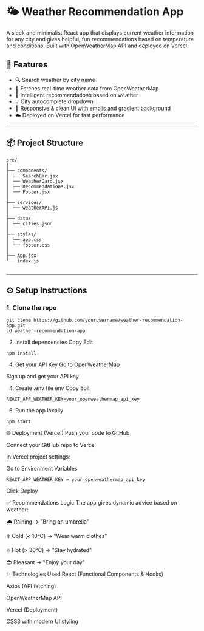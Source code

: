 # 🌤️ Weather Recommendation App

A sleek and minimalist React app that displays current weather information for any city and gives helpful, fun recommendations based on temperature and conditions. Built with OpenWeatherMap API and deployed on Vercel.

## 🚀 Features

- 🔍 Search weather by city name
- 📡 Fetches real-time weather data from OpenWeatherMap
- 🎯 Intelligent recommendations based on weather 
- 💡 City autocomplete dropdown
- 📱 Responsive & clean UI with emojis and gradient background
- ☁️ Deployed on Vercel for fast performance

---

## 📦 Project Structure
```
src/
│
├── components/
│ ├── SearchBar.jsx
│ ├── WeatherCard.jsx
│ ├── Recommendations.jsx
│ └── Footer.jsx
│
├── services/
│ └── weatherAPI.js
│
├── data/
│ └── cities.json
│
├── styles/
│ ├── app.css
│ └── footer.css
│
├── App.jsx
└── index.js


```
---

## ⚙️ Setup Instructions

### 1. Clone the repo

```
git clone https://github.com/yourusername/weather-recommendation-app.git
cd weather-recommendation-app

```

2. Install dependencies
Copy
Edit
```
npm install
```

4. Get your API Key
Go to OpenWeatherMap

Sign up and get your API key

4. Create .env file
env
Copy
Edit
```
REACT_APP_WEATHER_KEY=your_openweathermap_api_key
```
6. Run the app locally
```
npm start
```

🌐 Deployment (Vercel)
Push your code to GitHub

Connect your GitHub repo to Vercel

In Vercel project settings:

Go to Environment Variables
```
REACT_APP_WEATHER_KEY = your_openweathermap_api_key
```

Click Deploy

✅ Recommendations Logic
The app gives dynamic advice based on weather:

🌧️ Raining → "Bring an umbrella"

❄️ Cold (< 10°C) → "Wear warm clothes"

🔥 Hot (> 30°C) → "Stay hydrated"

😎 Pleasant → "Enjoy your day"

✨ Technologies Used
React (Functional Components & Hooks)

Axios (API fetching)

OpenWeatherMap API

Vercel (Deployment)

CSS3 with modern UI styling
